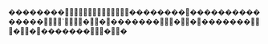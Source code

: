                                                                                                                                                                                                                                                                         ��������                                                                                                                                                                                                                                                                                                                                                                                                                                                  ��������                                                                                                                                                                                �������                                                ��������                                                                                     `                                   �                             �                                                                                                                                                                                      �������                                                                                                                                                                              �                             �                                                                                                                                                                                                                              �������                                                                                                                                                                                                                                              �                             �                                                                                                      �������                                                                                                                                                      �                             �                                                                                                                                                                                                                                         
